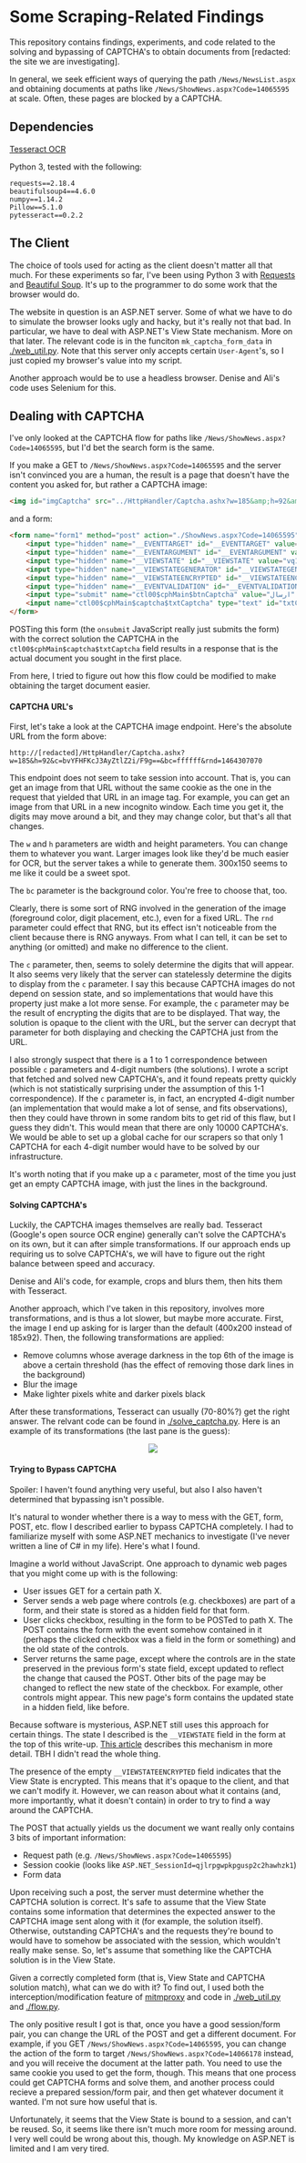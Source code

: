 # Some Scraping-Related Findings

This repository contains findings, experiments, and code related to the solving and bypassing of CAPTCHA's to obtain documents from [redacted: the site we are investigating].

In general, we seek efficient ways of querying the path `/News/NewsList.aspx` and obtaining documents at paths like `/News/ShowNews.aspx?Code=14065595` at scale.
Often, these pages are blocked by a CAPTCHA.

## Dependencies

[Tesseract OCR](https://opensource.google.com/projects/tesseract)

Python 3, tested with the following:

```
requests==2.18.4
beautifulsoup4==4.6.0
numpy==1.14.2
Pillow==5.1.0
pytesseract==0.2.2
```

## The Client

The choice of tools used for acting as the client doesn't matter all that much.
For these experiments so far, I've been using Python 3 with [Requests](http://docs.python-requests.org/en/master/) and [Beautiful Soup](https://www.crummy.com/software/BeautifulSoup/bs4/doc/).
It's up to the programmer to do some work that the browser would do.

The website in question is an ASP.NET server.
Some of what we have to do to simulate the browser looks ugly and hacky, but it's really not that bad.
In particular, we have to deal with ASP.NET's View State mechanism.
More on that later.
The relevant code is in the funciton `mk_captcha_form_data` in [./web_util.py](./web_util.py).
Note that this server only accepts certain `User-Agent`'s, so I just copied my browser's value into my script.

Another approach would be to use a headless browser.
Denise and Ali's code uses Selenium for this.

## Dealing with CAPTCHA

I've only looked at the CAPTCHA flow for paths like `/News/ShowNews.aspx?Code=14065595`, but I'd bet the search form is the same.

If you make a GET to `/News/ShowNews.aspx?Code=14065595` and the server isn't convinced you are a human, the result is a page that doesn't have the content you asked for, but rather a CAPTCHA image:
```html
<img id="imgCaptcha" src="../HttpHandler/Captcha.ashx?w=185&amp;h=92&amp;c=bvYFHFKcJ3AyZtlZ2i/F9g==&amp;bc=ffffff&amp;rnd=1464307070" style="height:30px;width:85px;border-width:0px;">
```
and a form:
```html
<form name="form1" method="post" action="./ShowNews.aspx?Code=14065595" onsubmit="javascript:return WebForm_OnSubmit();" id="form1">
    <input type="hidden" name="__EVENTTARGET" id="__EVENTTARGET" value="">
    <input type="hidden" name="__EVENTARGUMENT" id="__EVENTARGUMENT" value="">
    <input type="hidden" name="__VIEWSTATE" id="__VIEWSTATE" value="vq1OljhTXvuksdiv0OWe9...(lots of stuff)...UQgsjrY5S1Ka4=">
    <input type="hidden" name="__VIEWSTATEGENERATOR" id="__VIEWSTATEGENERATOR" value="D9260202">
    <input type="hidden" name="__VIEWSTATEENCRYPTED" id="__VIEWSTATEENCRYPTED" value="">
    <input type="hidden" name="__EVENTVALIDATION" id="__EVENTVALIDATION" value="J5m3FwmZa4OtXxov/JKHTxsJSI82+uw24jvea/HB4E1prMGtKAChIYgZLNKhIkrwjsjTLl+JZguAe6aFXztg+OfbCN4+nTTjhuOwdi3mUfcFCGcKKIRz0RuXZjzzDLSHI9HjHJ7JwFwz/TDVstODGQpJc/J5oGXytX8Hobey62w=">
    <input type="submit" name="ctl00$cphMain$btnCaptcha" value="ارسال" onclick="javascript:WebForm_DoPostBackWithOptions(new WebForm_PostBackOptions(&quot;ctl00$cphMain$btnCaptcha&quot;, &quot;&quot;, true, &quot;&quot;, &quot;&quot;, false, false))" id="cphMain_btnCaptcha" class="btnSearch">
    <input name="ctl00$cphMain$captcha$txtCaptcha" type="text" id="txtCaptcha" class="cInput" dir="ltr" autocomplete="off" style="width:60px;">
</form>
```

POSTing this form (the `onsubmit` JavaScript really just submits the form) with the correct solution the CAPTCHA in the `ctl00$cphMain$captcha$txtCaptcha` field results in a response that is the actual document you sought in the first place.

From here, I tried to figure out how this flow could be modified to make obtaining the target document easier.

#### CAPTCHA URL's

First, let's take a look at the CAPTCHA image endpoint.
Here's the absolute URL from the form above:
```
http://[redacted]/HttpHandler/Captcha.ashx?w=185&h=92&c=bvYFHFKcJ3AyZtlZ2i/F9g==&bc=ffffff&rnd=1464307070
```
This endpoint does not seem to take session into account.
That is, you can get an image from that URL without the same cookie as the one in the request that yielded that URL in an image tag.
For example, you can get an image from that URL in a new incognito window.
Each time you get it, the digits may move around a bit, and they may change color, but that's all that changes.

The `w` and `h` parameters are width and height parameters.
You can change them to whatever you want.
Larger images look like they'd be much easier for OCR, but the server takes a while to generate them.
300x150 seems to me like it could be a sweet spot.

The `bc` parameter is the background color.
You're free to choose that, too.

Clearly, there is some sort of RNG involved in the generation of the image (foreground color, digit placement, etc.), even for a fixed URL.
The `rnd` parameter could effect that RNG, but its effect isn't noticeable from the client because there is RNG anyways.
From what I can tell, it can be set to anything (or omitted) and make no difference to the client.

The `c` parameter, then, seems to solely determine the digits that will appear.
It also seems very likely that the server can statelessly determine the digits to display from the `c` parameter.
I say this because CAPTCHA images do not depend on session state, and so implementations that would have this property just make a lot more sense.
For example, the `c` parameter may be the result of encrypting the digits that are to be displayed.
That way, the solution is opaque to the client with the URL, but the server can decrypt that parameter for both displaying and checking the CAPTCHA just from the URL.

I also strongly suspect that there is a 1 to 1 correspondence between possible `c` parameters and 4-digit numbers (the solutions).
I wrote a script that fetched and solved new CAPTCHA's, and it found repeats pretty quickly (which is not statistically surprising under the assumption of this 1-1 correspondence).
If the `c` parameter is, in fact, an encrypted 4-digit number (an implementation that would make a lot of sense, and fits observations), then they could have thrown in some random bits to get rid of this flaw, but I guess they didn't.
This would mean that there are only 10000 CAPTCHA's.
We would be able to set up a global cache for our scrapers so that only 1 CAPTCHA for each 4-digit number would have to be solved by our infrastructure.

It's worth noting that if you make up a `c` parameter, most of the time you just get an empty CAPTCHA image, with just the lines in the background.

#### Solving CAPTCHA's

Luckily, the CAPTCHA images themselves are really bad.
Tesseract (Google's open source OCR engine) generally can't solve the CAPTCHA's on its own, but it can after simple transformations.
If our approach ends up requiring us to solve CAPTCHA's, we will have to figure out the right balance between speed and accuracy.

Denise and Ali's code, for example, crops and blurs them, then hits them with Tesseract.

Another approach, which I've taken in this repository, involves more transformations, and is thus a lot slower, but maybe more accurate.
First, the image I end up asking for is larger than the default (400x200 instead of 185x92).
Then, the following transformations are applied:
- Remove columns whose average darkness in the top 6th of the image is above a
  certain threshold (has the effect of removing those dark lines in the background)
- Blur the image
- Make lighter pixels white and darker pixels black

After these transformations, Tesseract can usually (70-80%?) get the right answer.
The relvant code can be found in [./solve_captcha.py](./solve_captcha.py).
Here is an example of its transformations (the last pane is the guess):

<p align="center"><img src="./captcha-demo/solution.jpg"/></p>

#### Trying to Bypass CAPTCHA

Spoiler: I haven't found anything very useful, but also I also haven't determined that bypassing isn't possible.

It's natural to wonder whether there is a way to mess with the GET, form, POST, etc. flow I described earlier to bypass CAPTCHA completely.
I had to familiarize myself with some ASP.NET mechanics to investigate (I've never written a line of C# in my life).
Here's what I found.

Imagine a world without JavaScript.
One approach to dynamic web pages that you might come up with is the following:
- User issues GET for a certain path X.
- Server sends a web page where controls (e.g. checkboxes) are part of a form, and their state is stored as a hidden field for that form.
- User clicks checkbox, resulting in the form to be POSTed to path X.
  The POST contains the form with the event somehow contained in it (perhaps the clicked checkbox was a field in the form or something) and the old state of the controls.
- Server returns the same page, except where the controls are in the state preserved in the previous form's state field, except updated to reflect the change that caused the POST.
  Other bits of the page may be changed to reflect the new state of the checkbox.
  For example, other controls might appear.
  This new page's form contains the updated state in a hidden field, like before.

Because software is mysterious, ASP.NET still uses this approach for certain things.
The state I described is the `__VIEWSTATE` field in the form at the top of this write-up.
[This article](https://msdn.microsoft.com/en-us/library/ms972976.aspx) describes this mechanism in more detail.
TBH I didn't read the whole thing.

The presence of the empty `__VIEWSTATEENCRYPTED` field indicates that the View State is encrypted.
This means that it's opaque to the client, and that we can't modify it.
However, we can reason about what it contains (and, more importantly, what it doesn't contain) in order to try to find a way around the CAPTCHA.

The POST that actually yields us the document we want really only contains 3 bits of important information:
- Request path (e.g. `/News/ShowNews.aspx?Code=14065595`)
- Session cookie (looks like `ASP.NET_SessionId=qjlrpgwpkpgusp2c2hawhzk1`)
- Form data

Upon receiving such a post, the server must determine whether the CAPTCHA solution is correct.
It's safe to assume that the View State contains some information that determines the expected answer to the CAPTCHA image sent along with it (for example, the solution itself).
Otherwise, outstanding CAPTCHA's and the requests they're bound to would have to somehow be associated with the session, which wouldn't really make sense.
So, let's assume that something like the CAPTCHA solution is in the View State.

Given a correctly completed form (that is, View State and CAPTCHA solution match), what can we do with it?
To find out, I used both the interception/modification feature of [mitmproxy](https://mitmproxy.org/) and code in [./web_util.py](./web_util.py) and [./flow.py](./flow.py).

The only positive result I got is that, once you have a good session/form pair, you can change the URL of the POST and get a different document.
For example, if you GET `/News/ShowNews.aspx?Code=14065595`, you can change the action of the form to target `/News/ShowNews.aspx?Code=14066178` instead, and you will receive the document at the latter path.
You need to use the same cookie you used to get the form, though.
This means that one process could get CAPTCHA forms and solve them, and another process could recieve a prepared session/form pair, and then get whatever document it wanted.
I'm not sure how useful that is.

Unfortunately, it seems that the View State is bound to a session, and can't be reused.
So, it seems like there isn't much more room for messing around.
I very well could be wrong about this, though.
My knowledge on ASP.NET is limited and I am very tired.
